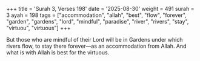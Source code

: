 +++
title = 'Surah 3, Verses 198'
date = '2025-08-30'
weight = 491
surah = 3
ayah = 198
tags = ["accommodation", "allah", "best", "flow", "forever", "garden", "gardens", "lord", "mindful", "paradise", "river", "rivers", "stay", "virtuou", "virtuous"]
+++

But those who are mindful of their Lord will be in Gardens under which rivers flow, to stay there forever—as an accommodation from Allah. And what is with Allah is best for the virtuous.